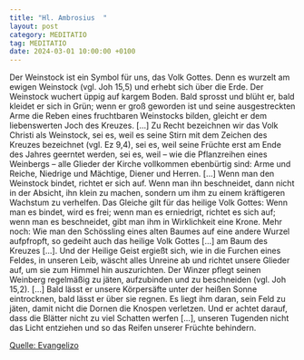 ```yaml
---
title: "Hl. Ambrosius  "
layout: post
category: MEDITATIO
tag: MEDITATIO
date: 2024-03-01 10:00:00 +0100
---
```

Der Weinstock ist ein Symbol für uns, das Volk Gottes. Denn es wurzelt am ewigen Weinstock (vgl. Joh 15,5) und erhebt sich über die Erde. Der Weinstock wuchert üppig auf kargem Boden. Bald sprosst und blüht er, bald kleidet er sich in Grün; wenn er groß geworden ist und seine ausgestreckten Arme die Reben eines fruchtbaren Weinstocks bilden, gleicht er dem liebenswerten Joch des Kreuzes.<!--more--> [...] Zu Recht bezeichnen wir das Volk Christi als Weinstock, sei es, weil es seine Stirn mit dem Zeichen des Kreuzes bezeichnet (vgl. Ez 9,4), sei es, weil seine Früchte erst am Ende des Jahres geerntet werden, sei es, weil – wie die Pflanzreihen eines Weinbergs – alle Glieder der Kirche vollkommen ebenbürtig sind: Arme und Reiche, Niedrige und Mächtige, Diener und Herren. […]
Wenn man den Weinstock bindet, richtet er sich auf. Wenn man ihn beschneidet, dann nicht in der Absicht, ihn klein zu machen, sondern um ihm zu einem kräftigeren Wachstum zu verhelfen. Das Gleiche gilt für das heilige Volk Gottes: Wenn man es bindet, wird es frei; wenn man es erniedrigt, richtet es sich auf; wenn man es beschneidet, gibt man ihm in Wirklichkeit eine Krone. Mehr noch: Wie man den Schössling eines alten Baumes auf eine andere Wurzel aufpfropft, so gedeiht auch das heilige Volk Gottes […] am Baum des Kreuzes [...]. Und der Heilige Geist ergießt sich, wie in die Furchen eines Feldes, in unseren Leib, wäscht alles Unreine ab und richtet unsere Glieder auf, um sie zum Himmel hin auszurichten.
Der Winzer pflegt seinen Weinberg regelmäßig zu jäten, aufzubinden und zu beschneiden (vgl. Joh 15,2). [...] Bald lässt er unsere Körpersäfte unter der heißen Sonne eintrocknen, bald lässt er über sie regnen. Es liegt ihm daran, sein Feld zu jäten, damit nicht die Dornen die Knospen verletzen. Und er achtet darauf, dass die Blätter nicht zu viel Schatten werfen [...], unseren Tugenden nicht das Licht entziehen und so das Reifen unserer Früchte behindern.


[Quelle: Evangelizo](https://evangeliumtagfuertag.org/DE/gospel)